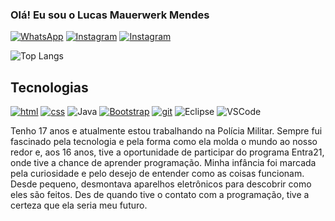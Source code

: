 
### Olá! Eu sou o Lucas Mauerwerk Mendes

[![WhatsApp](	https://img.shields.io/badge/WhatsApp-25D366?style=for-the-badge&logo=whatsapp&logoColor=white)](https://api.whatsapp.com/send?phone=47991490046)
[![Instagram](https://img.shields.io/badge/Instagram-E4405F?style=for-the-badge&logo=instagram&logoColor=white)](https://www.instagram.com/mendes_bnu_/)
[![Instagram](https://img.shields.io/badge/LinkedIn-0077B5?style=for-the-badge&logo=linkedin&logoColor=white)](https://www.linkedin.com/in/lucas-mauerwerk-mendes/)

![Top Langs](https://github-readme-stats.vercel.app/api/top-langs/?username=LucasMauerwerk&layout=compact)

## Tecnologias

[![html](https://img.shields.io/badge/HTML5-E34F26?style=for-the-badge&logo=html5&logoColor=white)]()
[![css](https://img.shields.io/badge/CSS3-1572B6?style=for-the-badge&logo=css3&logoColor=white)]()
![Java](https://img.shields.io/badge/Java-ED8B00?style=for-the-badge&logo=java&logoColor=white)
[![Bootstrap](https://img.shields.io/badge/Bootstrap-563D7C?style=for-the-badge&logo=bootstrap&logoColor=white)]()
[![git](https://img.shields.io/badge/GitHub-100000?style=for-the-badge&logo=github&logoColor=white)]()
![Eclipse](https://img.shields.io/badge/Eclipse%20IDE-2C2255.svg?style=for-the-badge&logo=Eclipse-IDE&logoColor=white)
![VSCode](https://img.shields.io/badge/Visual%20Studio%20Code-007ACC.svg?style=for-the-badge&logo=Visual-Studio-Code&logoColor=white)


Tenho 17 anos e atualmente estou trabalhando na Polícia Militar. Sempre fui fascinado pela tecnologia e pela forma como ela molda o mundo ao nosso redor e, aos 16 anos, tive a oportunidade de participar do programa Entra21, onde tive a chance de aprender programação.
Minha infância foi marcada pela curiosidade e pelo desejo de entender como as coisas funcionam. Desde pequeno, desmontava aparelhos eletrônicos para descobrir como eles são feitos. Des de quando tive o contato com a programação, tive a certeza que ela seria meu futuro.


